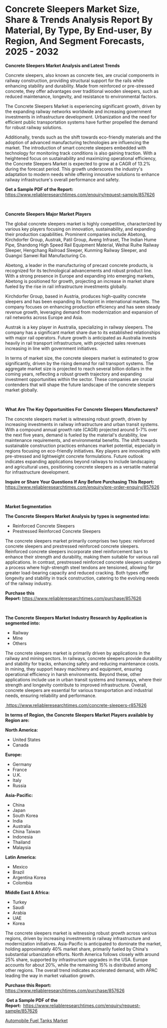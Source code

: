 <p><h1>Concrete Sleepers Market Size, Share & Trends Analysis Report By Material, By Type, By End-user, By Region, And Segment Forecasts, 2025 - 2032</h1></p><p><strong>Concrete Sleepers Market Analysis and Latest Trends</strong></p>
<p><p>Concrete sleepers, also known as concrete ties, are crucial components in railway construction, providing structural support for the rails while enhancing stability and durability. Made from reinforced or pre-stressed concrete, they offer advantages over traditional wooden sleepers, such as reduced maintenance, longevity, and resistance to environmental factors. </p><p>The Concrete Sleepers Market is experiencing significant growth, driven by the expanding railway networks worldwide and increasing government investments in infrastructure development. Urbanization and the need for efficient public transportation systems have further propelled the demand for robust railway solutions. </p><p>Additionally, trends such as the shift towards eco-friendly materials and the adoption of advanced manufacturing technologies are influencing the market. The introduction of smart concrete sleepers embedded with technology for monitoring track conditions is also gaining traction. With a heightened focus on sustainability and maximizing operational efficiency, the Concrete Sleepers Market is expected to grow at a CAGR of 13.2% during the forecast period. This growth underscores the industry's adaptation to modern needs while offering innovative solutions to enhance railway infrastructure's overall performance and safety.</p></p>
<p><strong>Get a Sample PDF of the Report:&nbsp;</strong> <a href="https://www.reliableresearchtimes.com/enquiry/request-sample/857626?utm_campaign=3187&utm_medium=2&utm_source=Github&utm_content=ia&utm_term=30032025&utm_id=concrete-sleepers">https://www.reliableresearchtimes.com/enquiry/request-sample/857626</a></p>
<p>&nbsp;</p>
<p><strong>Concrete Sleepers Major Market Players</strong></p>
<p><p>The global concrete sleepers market is highly competitive, characterized by various key players focusing on innovation, sustainability, and expanding their production capabilities. Prominent companies include Abetong, Kirchdorfer Group, Austrak, Patil Group, Aveng Infraset, The Indian Hume Pipe, Shandong High Speed Rail Equipment Material, Weihai Ruihe Railway Sleeper, Hengchang Railroad Sleeper, Kunming Railway Sleeper, and Guangxi Sanwei Rail Manufacturing Co.</p><p>Abetong, a leader in the manufacturing of precast concrete products, is recognized for its technological advancements and robust product line. With a strong presence in Europe and expanding into emerging markets, Abetong is positioned for growth, projecting an increase in market share fueled by the rise in rail infrastructure investments globally.</p><p>Kirchdorfer Group, based in Austria, produces high-quality concrete sleepers and has been expanding its footprint in international markets. The company focuses on enhancing production efficiency and has seen steady revenue growth, leveraging demand from modernization and expansion of rail networks across Europe and Asia.</p><p>Austrak is a key player in Australia, specializing in railway sleepers. The company has a significant market share due to its established relationships with major rail operators. Future growth is anticipated as Australia invests heavily in rail transport infrastructure, with projected sales revenues increasing in line with government initiatives.</p><p>In terms of market size, the concrete sleepers market is estimated to grow significantly, driven by the rising demand for rail transport systems. The aggregate market size is projected to reach several billion dollars in the coming years, reflecting a robust growth trajectory and expanding investment opportunities within the sector. These companies are crucial contenders that will shape the future landscape of the concrete sleepers market globally.</p></p>
<p>&nbsp;</p>
<p><strong>What Are The Key Opportunities For Concrete Sleepers Manufacturers?</strong></p>
<p><p>The concrete sleepers market is witnessing robust growth, driven by increasing investments in railway infrastructure and urban transit systems. With a compound annual growth rate (CAGR) projected around 5-7% over the next five years, demand is fueled by the material's durability, low maintenance requirements, and environmental benefits. The shift towards sustainable construction practices enhances market potential, especially in regions focusing on eco-friendly initiatives. Key players are innovating with pre-stressed and lightweight concrete formulations. Future outlook indicates expanding applications beyond railways to include landscaping and agricultural uses, positioning concrete sleepers as a versatile material for infrastructure development.</p></p>
<p><strong>Inquire or Share Your Questions If Any Before Purchasing This Report:</strong> <a href="https://www.reliableresearchtimes.com/enquiry/pre-order-enquiry/857626?utm_campaign=3187&utm_medium=2&utm_source=Github&utm_content=ia&utm_term=30032025&utm_id=concrete-sleepers">https://www.reliableresearchtimes.com/enquiry/pre-order-enquiry/857626</a></p>
<p>&nbsp;</p>
<p><strong>Market Segmentation</strong></p>
<p><strong>The Concrete Sleepers Market Analysis by types is segmented into:</strong></p>
<p><ul><li>Reinforced Concrete Sleepers</li><li>Prestressed Reinforced Concrete Sleepers</li></ul></p>
<p><p>The concrete sleepers market primarily comprises two types: reinforced concrete sleepers and prestressed reinforced concrete sleepers. Reinforced concrete sleepers incorporate steel reinforcement bars to enhance their strength and durability, making them suitable for various rail applications. In contrast, prestressed reinforced concrete sleepers undergo a process where high-strength steel tendons are tensioned, allowing for greater load-bearing capacity and reduced cracking. Both types offer longevity and stability in track construction, catering to the evolving needs of the railway industry.</p></p>
<p><strong>Purchase this Report:&nbsp;</strong><a href="https://www.reliableresearchtimes.com/purchase/857626?utm_campaign=3187&utm_medium=2&utm_source=Github&utm_content=ia&utm_term=30032025&utm_id=concrete-sleepers">https://www.reliableresearchtimes.com/purchase/857626</a></p>
<p>&nbsp;</p>
<p><strong>The Concrete Sleepers Market Industry Research by Application is segmented into:</strong></p>
<p><ul><li>Railway</li><li>Mine</li><li>Others</li></ul></p>
<p><p>The concrete sleepers market is primarily driven by applications in the railway and mining sectors. In railways, concrete sleepers provide durability and stability for tracks, enhancing safety and reducing maintenance costs. In mining, they support heavy machinery and equipment, ensuring operational efficiency in harsh environments. Beyond these, other applications include use in urban transit systems and tramways, where their strength and longevity contribute to improved infrastructure. Overall, concrete sleepers are essential for various transportation and industrial needs, ensuring reliability and performance.</p></p>
<p><a href="https://www.reliableresearchtimes.com/concrete-sleepers-r857626?utm_campaign=3187&utm_medium=2&utm_source=Github&utm_content=ia&utm_term=30032025&utm_id=concrete-sleepers">&nbsp;https://www.reliableresearchtimes.com/concrete-sleepers-r857626</a></p>
<p><strong>In terms of Region, the Concrete Sleepers Market Players available by Region are:</strong></p>
<p>
    <p> <strong> North America: </strong>
        <ul>
            <li>United States</li>
            <li>Canada</li>
        </ul>
        </p> 
    <p> <strong> Europe: </strong>
        <ul>
            <li>Germany</li>
            <li>France</li>
            <li>U.K.</li>
            <li>Italy</li>
            <li>Russia</li>
        </ul>
        </p> 
    <p> <strong> Asia-Pacific: </strong>
        <ul>
            <li>China</li>
            <li>Japan</li>
            <li>South Korea</li>
            <li>India</li>
            <li>Australia</li>
            <li>China Taiwan</li>
            <li>Indonesia</li>
            <li>Thailand</li>
            <li>Malaysia</li>
        </ul>
        </p> 
    <p> <strong> Latin America: </strong>
        <ul>
            <li>Mexico</li>
            <li>Brazil</li>
            <li>Argentina Korea</li>
            <li>Colombia</li>
        </ul>
        </p> 
    <p> <strong> Middle East & Africa: </strong>
        <ul>
            <li>Turkey</li>
            <li>Saudi</li>
            <li>Arabia</li>
            <li>UAE</li>
            <li>Korea</li>
        </ul>
    </p>
    </p>
<p><p>The concrete sleepers market is witnessing robust growth across various regions, driven by increasing investments in railway infrastructure and modernization initiatives. Asia-Pacific is anticipated to dominate the market, holding approximately 40% market share, primarily fueled by China's substantial urbanization efforts. North America follows closely with around 25% share, supported by infrastructure upgrades in the USA. Europe accounts for about 20%, while the remaining 15% is distributed among other regions. The overall trend indicates accelerated demand, with APAC leading the way in market valuation growth.</p></p>
<p><strong>Purchase this Report: </strong><a href="https://www.reliableresearchtimes.com/purchase/857626?utm_campaign=3187&utm_medium=2&utm_source=Github&utm_content=ia&utm_term=30032025&utm_id=concrete-sleepers">https://www.reliableresearchtimes.com/purchase/857626</a></p>
<p>&nbsp;<strong>Get a Sample PDF of the Report:&nbsp;&nbsp;</strong><a href="https://www.reliableresearchtimes.com/enquiry/request-sample/857626?utm_campaign=3187&utm_medium=2&utm_source=Github&utm_content=ia&utm_term=30032025&utm_id=concrete-sleepers">https://www.reliableresearchtimes.com/enquiry/request-sample/857626</a></p>
<p><strong></strong></p>
<p><p><a href="https://github.com/lestymbango/Market-Research-Report-List-1/blob/main/automobile-fuel-tanks-market.md?utm_campaign=3187&utm_medium=2&utm_source=Github&utm_content=ia&utm_term=30032025&utm_id=concrete-sleepers">Automobile Fuel Tanks Market</a></p></p>